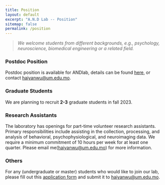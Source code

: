 ```yaml
---
title: Position
layout: default
excerpt: "A.N.D Lab -- Position"
sitemap: false
permalink: /position
---
```


> *We welcome students from different backgrounds, e.g., psychology, neuroscience, biomedical engineering or a related field.*

### Postdoc Position

Postdoc position is available for ANDlab, details can be found [here](https://rskto.um.edu.mo/mpf_mds/#02), or contact <haiyanwu@um.edu.mo>.

### Graduate Students

We are planning to recruit **2-3** graduate students in fall 2023.

### Research Assistants

The laboratory has openings for part-time volunteer research assistants. Primary responsibilities include assisting in the collection, processing, and analysis of behavioral, psychophysiological, and neuroimaging data. We require a minimum commitment of 10 hours per week for at least one quarter. Please email me(<haiyanwu@um.edu.mo>) for more information.

### Others

For any (undergraduate or master) students who would like to join our lab, please fill out this [application form](/assets/ANDlab_Application_2022.docx) and submit it to <haiyanwu@um.edu.mo>.

